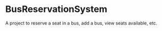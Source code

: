 # BusReservationSystem
A project to reserve a seat in a bus, add a bus, view seats available, etc. 

